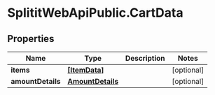 # SplititWebApiPublic.CartData

## Properties

Name | Type | Description | Notes
------------ | ------------- | ------------- | -------------
**items** | [**[ItemData]**](ItemData.md) |  | [optional] 
**amountDetails** | [**AmountDetails**](AmountDetails.md) |  | [optional] 


